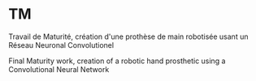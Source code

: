 # TM
Travail de Maturité, création d'une prothèse de main robotisée usant un Réseau Neuronal Convolutionel

Final Maturity work, creation of a robotic hand prosthetic using a Convolutional Neural Network
